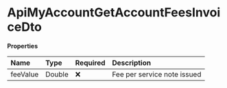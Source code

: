 # ApiMyAccountGetAccountFeesInvoiceDto

**Properties**

| Name     | Type   | Required | Description                 |
| :------- | :----- | :------- | :-------------------------- |
| feeValue | Double | ❌       | Fee per service note issued |

<!-- This file was generated by liblab | https://liblab.com/ -->
